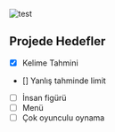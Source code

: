 ![test](https://user-images.githubusercontent.com/36925434/158653392-c927c165-4e2c-48b7-bbb0-3e29357a159b.gif)

## Projede Hedefler
- [x] Kelime Tahmini
- [] Yanlış tahminde limit
- [ ] İnsan figürü
- [ ] Menü
- [ ] Çok oyunculu oynama
